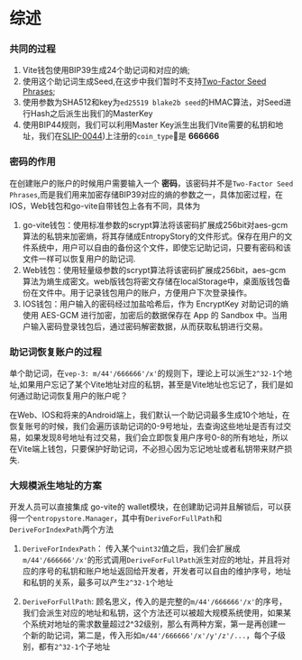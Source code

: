 # 综述

### 共同的过程

1. Vite钱包使用BIP39生成24个助记词和对应的熵;
2. 使用这个助记词生成Seed,在这步中我们暂时不支持[Two-Factor Seed Phrases](https://en.bitcoin.it/wiki/Seed_phrase);
3. 使用参数为SHA512和key为`ed25519 blake2b seed`的HMAC算法，对Seed进行Hash之后派生出我们的MasterKey
4. 使用BIP44规则，我们可以利用Master Key派生出我们Vite需要的私钥和地址，我们在[SLIP-0044](https://github.com/satoshilabs/slips/blob/master/slip-0044.md))上注册的`coin_type`是 **666666**

### 密码的作用

在创建账户的账户的时候用户需要输入一个 **密码**，该密码并不是`Two-Factor Seed Phrases`,而是我们用来加密存储BIP39对应的熵的参数之一，具体加密过程，在IOS，Web钱包和go-vite自带钱包上各有不同，具体为

1. go-vite钱包：使用标准参数的scrypt算法将该密码扩展成256bit对aes-gcm算法的私钥来加密熵，将其存储成EntropyStory的文件形式。保存在用户的文件系统中，用户可以自由的备份这个文件，即使忘记助记词，只要有密码和该文件一样可以恢复用户的助记词.
2. Web钱包：使用轻量级参数的scrypt算法将该密码扩展成256bit，aes-gcm算法为熵生成密文。web版钱包将密文存储在localStorage中，桌面版钱包备份在文件中。用于记录钱包用户的账户，方便用户下次登录操作。
3. IOS钱包：用户输入的密码经过加盐哈希后，作为 EncryptKey 对助记词的熵使用 AES-GCM 进行加密，加密后的数据保存在 App 的 Sandbox 中。当用户输入密码登录钱包后，通过密码解密数据，从而获取私钥进行交易。

### 助记词恢复账户的过程

单个助记词，在`vep-3: m/44'/666666'/x'`的规则下，理论上可以派生`2^32-1`个地址,如果用户忘记了某个Vite地址对应的私钥，甚至是Vite地址也忘记了，我们是如何通过助记词恢复用户的账户呢？

在Web、IOS和将来的Android端上，我们默认一个助记词最多生成10个地址，在恢复账号的时候，我们会遍历该助记词的0-9号地址，去查询这些地址是否有过交易，如果发现8号地址有过交易，我们会立即恢复用户序号0-8的所有地址，所以在Vite端上钱包，只要保护好助记词，不必担心因为忘记地址或者私钥带来财产损失.

### 大规模派生地址的方案

开发人员可以直接集成 go-vite的 wallet模块，在创建助记词并且解锁后，可以获得一个`entropystore.Manager`，其中有`DeriveForFullPath`和`DeriveForIndexPath`两个方法

1. `DeriveForIndexPath`： 传入某个`uint32`值之后，我们会扩展成`m/44'/666666'/x'`的形式调用`DeriveForFullPath`派生对应的地址，并且将对应的序号的私钥和账户地址返回给开发者，开发者可以自由的维护序号，地址和私钥的关系，最多可以产生`2^32-1`个地址

2. `DeriveForFullPath`: 顾名思义，传入的是完整的`m/44'/666666'/x'`的序号，我们会派生对应的地址和私钥，这个方法还可以被超大规模系统使用，如果某个系统对地址的需求数量超过2^32级别，那么有两种方案，第一是再创建一个新的助记词，第二是，传入形如`m/44'/666666'/x'/y'/z'/...`，每个子级别，都有`2^32-1`个子地址